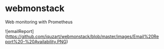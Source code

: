 # webmonstack
Web monitoring with Prometheus 



![emailReport] (https://github.com/iquzart/webmonstack/blob/master/images/Email%20Report%20-%20Availability.PNG)

